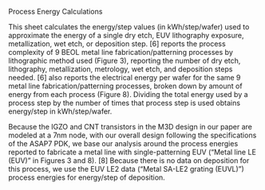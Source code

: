 Process Energy Calculations

This sheet calculates the energy/step values (in kWh/step/wafer) used to approximate the energy of a single dry etch, EUV lithography exposure, metallization, wet etch, or deposition step. [6] reports the process complexity of 9 BEOL metal line fabrication/patterning processes by lithographic method used (Figure 3), reporting the number of dry etch, lithography, metallization, metrology, wet etch, and deposition steps needed. [6] also reports the electrical energy per wafer for the same 9 metal line fabrication/patterning processes, broken down by amount of energy from each process (Figure 8). Dividing the total energy used by a process step by the number of times that process step is used obtains energy/step in kWh/step/wafer.

Because the IGZO and CNT transistors in the M3D design in our paper are modeled at a 7nm node, with our overall design following the specifications of the ASAP7 PDK, we base our analysis around the process energies reported to fabricate a metal line with single-patterning EUV (“Metal line LE (EUV)” in Figures 3 and 8). [8] Because there is no data on deposition for this process, we use the EUV LE2 data (“Metal SA-LE2 grating (EUVL)”) process energies for energy/step of deposition.
